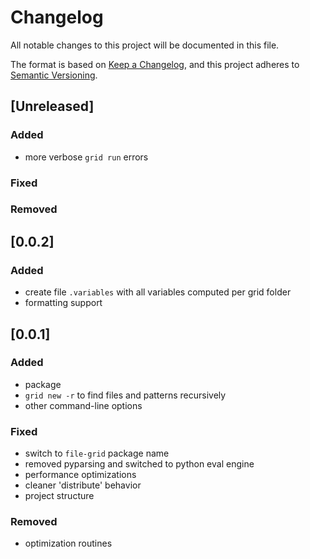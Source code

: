 # Changelog
All notable changes to this project will be documented in this file.

The format is based on [Keep a Changelog](https://keepachangelog.com/en/1.0.0/),
and this project adheres to [Semantic Versioning](https://semver.org/spec/v2.0.0.html).


## [Unreleased]

### Added
- more verbose `grid run` errors

### Fixed

### Removed


## [0.0.2]

### Added
- create file `.variables` with all variables computed per grid folder
- formatting support


## [0.0.1]

### Added
- package
- `grid new -r` to find files and patterns recursively
- other command-line options

### Fixed
- switch to `file-grid` package name
- removed pyparsing and switched to python eval engine
- performance optimizations
- cleaner 'distribute' behavior
- project structure

### Removed
- optimization routines
